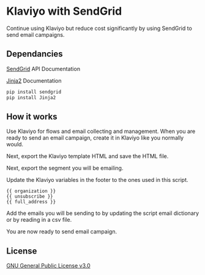 # Klaviyo with SendGrid

Continue using Klaviyo but reduce cost significantly by using SendGrid to send email campaigns.

## Dependancies 

[SendGrid](https://sendgrid.com/en-us/solutions/email-api) API Documentation

[Jinja2](https://pypi.org/project/Jinja2/) Documentation

```bash
pip install sendgrid
pip install Jinja2
```

## How it works

Use Klaviyo for flows and email collecting and management. When you are ready to send an email campaign, create it in Klaviyo like you normally would. 

Next, export the Klaviyo template HTML and save the HTML file.

Next, export the segment you will be emailing.

Update the Klaviyo variables in the footer to the ones used in this script.
```
{{ organization }}
{{ unsubscribe }}
{{ full_address }}
```

Add the emails you will be sending to by updating the script email dictionary or by reading in a csv file.

You are now ready to send email campaign.

## License

[GNU General Public License v3.0](https://www.gnu.org/licenses/gpl-3.0.html#license-text)
